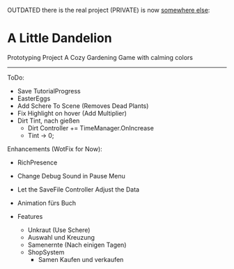 OUTDATED there is the real project (PRIVATE) is now [somewhere else](https://github.com/M1st3r-G/ALittleDandelion-Rework): 
# A Little Dandelion
Prototyping Project
A Cozy Gardening Game with calming colors

---
ToDo:
- Save TutorialProgress
- EasterEggs
- Add Schere To Scene (Removes Dead Plants)
- Fix Highlight on hover (Add Multiplier)
- Dirt Tint, nach gießen
  - Dirt Controller += TimeManager.OnIncrease
  - Tint -> 0;


Enhancements (WotFix for Now):
- RichPresence
- Change Debug Sound in Pause Menu
- Let the SaveFile Controller Adjust the Data
- Animation fürs Buch

- Features
  - Unkraut (Use Schere)
  - Auswahl und Kreuzung
  - Samenernte (Nach einigen Tagen)
  - ShopSystem
    - Samen Kaufen und verkaufen
